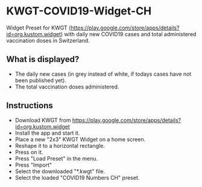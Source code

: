 # KWGT-COVID19-Widget-CH
Widget Preset for KWGT (https://play.google.com/store/apps/details?id=org.kustom.widget) with daily new COVID19 cases and total administered vaccination doses in Switzerland.

## What is displayed?
- The daily new cases (in grey instead of white, if todays cases have not been published yet).
- The total vaccination doses administered.

## Instructions
- Download KWGT from https://play.google.com/store/apps/details?id=org.kustom.widget
- Install the app and start it.
- Place a new "2x3" KWGT Widget on a home screen.
- Reshape it to a horizontal rectangle.
- Press on it.
- Press "Load Preset" in the menu.
- Press "Import"
- Select the downloaded "\*.kwgt" file.
- Select the loaded "COVID19 Numbers CH" preset.
